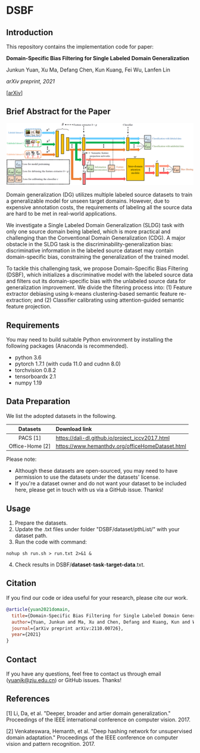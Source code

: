 # DSBF

## Introduction
This repository contains the implementation code for paper:

**Domain-Specific Bias Filtering for Single Labeled Domain Generalization**

Junkun Yuan, Xu Ma, Defang Chen, Kun Kuang, Fei Wu, Lanfen Lin

*arXiv preprint, 2021*

[[arXiv](https://arxiv.org/abs/2110.00726)]

## Brief Abstract for the Paper
<p align="center">
    <img src="framework.png" width="900"> <br>
</p>

Domain generalization (DG) utilizes multiple labeled
source datasets to train a generalizable model for unseen target
domains. However, due to expensive annotation costs, the requirements
of labeling all the source data are hard to be met in real-world applications. 

We investigate a Single Labeled Domain Generalization (SLDG) task with only one source domain being labeled, which is more practical and challenging than the Conventional Domain Generalization (CDG). A major obstacle in the SLDG task is the discriminability-generalization bias: discriminative information in the labeled source dataset may contain domain-specific bias, constraining the generalization of the trained model. 

To tackle this challenging task, we propose Domain-Specific Bias Filtering (DSBF), which initializes a discriminative model with the labeled source data and filters out its domain-specific bias with the unlabeled source data for generalization improvement. We divide the filtering process into: (1) Feature extractor debiasing using k-means clustering-based semantic feature re-extraction; and (2) Classifier calibrating using attention-guided semantic feature projection.

## Requirements
You may need to build suitable Python environment by installing the following packages (Anaconda is recommended).
* python 3.6
* pytorch 1.7.1 (with cuda 11.0 and cudnn 8.0)
* torchvision 0.8.2
* tensorboardx 2.1
* numpy 1.19

## Data Preparation
We list the adopted datasets in the following.

| Datasets | Download link|
| :-: | :- |
| PACS [1]</a> | https://dali-dl.github.io/project_iccv2017.html |
| Office-Home [2] | https://www.hemanthdv.org/officeHomeDataset.html | 

Please note:
- Although these datasets are open-sourced, you may need to have permission to use the datasets under the datasets' license. 
- If you're a dataset owner and do not want your dataset to be included here, please get in touch with us via a GitHub issue. Thanks!

## Usage
1. Prepare the datasets. 
2. Update the .txt files under folder "DSBF/dataset/pthList/" with your dataset path.
3. Run the code with command: 
```
nohup sh run.sh > run.txt 2>&1 &
```
4. Check results in DSBF/**dataset**-**task**-**target-data**.txt.


## Citation
If you find our code or idea useful for your research, please cite our work.
```bib
@article{yuan2021domain,
  title={Domain-Specific Bias Filtering for Single Labeled Domain Generalization},
  author={Yuan, Junkun and Ma, Xu and Chen, Defang and Kuang, Kun and Wu, Fei and Lin, Lanfen},
  journal={arXiv preprint arXiv:2110.00726},
  year={2021}
}
```

## Contact
If you have any questions, feel free to contact us through email (yuanjk@zju.edu.cn) or GitHub issues. Thanks!

## References
[1] Li, Da, et al. "Deeper, broader and artier domain generalization." Proceedings of the IEEE international conference on computer vision. 2017.

[2] Venkateswara, Hemanth, et al. "Deep hashing network for unsupervised domain adaptation." Proceedings of the IEEE conference on computer vision and pattern recognition. 2017.